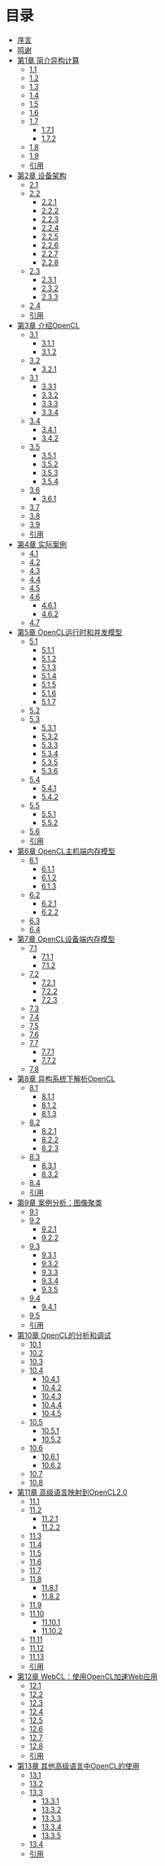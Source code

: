 # 目录

* [序言](content/Foreword-chinese.md)
* [鸣谢]()
* [第1章 简介异构计算]()
	* [1.1]()
	* [1.2]()
	* [1.3]()
	* [1.4]()
	* [1.5]()
	* [1.6]()
	* [1.7]()
		* [1.7.1]()
		* [1.7.2]()
	* [1.8]()
	* [1.9]()
	* [引用]()
* [第2章 设备架构]()
	* [2.1]()
	* [2.2]()
		* [2.2.1]()
		* [2.2.2]()
		* [2.2.3]()
		* [2.2.4]()
		* [2.2.5]()
		* [2.2.6]()
		* [2.2.7]()
		* [2.2.8]()
	* [2.3]()
		* [2.3.1]()
		* [2.3.2]()
		* [2.3.3]()
	* [2.4]()
	* [引用]()
* [第3章 介绍OpenCL]()
	* [3.1]()
		* [3.1.1]()
		* [3.1.2]()
	* [3.2]()
		* [3.2.1]()
	* [3.1]()
		* [3.3.1]()
		* [3.3.2]()
		* [3.3.3]()
		* [3.3.4]()
	* [3.4]()
		* [3.4.1]()
		* [3.4.2]()
	* [3.5]()
		* [3.5.1]()
		* [3.5.2]()
		* [3.5.3]()
		* [3.5.4]()
	* [3.6]()
		* [3.6.1]()
	* [3.7]()
	* [3.8]()
	* [3.9]()
	* [引用]()
* [第4章 实际案例]()
	* [4.1]()
	* [4.2]()
	* [4.3]()
	* [4.4]()
	* [4.5]()
	* [4.6]()
		* [4.6.1]()
		* [4.6.2]()
	* [4.7]()
* [第5章 OpenCL运行时和并发模型]()
	* [5.1]()
		* [5.1.1]()
		* [5.1.2]()
		* [5.1.3]()
		* [5.1.4]()
		* [5.1.5]()
		* [5.1.6]()
		* [5.1.7]()
	* [5.2]()
	* [5.3]()
		* [5.3.1]()
		* [5.3.2]()
		* [5.3.3]()
		* [5.3.4]()
		* [5.3.5]()
		* [5.3.6]()
	* [5.4]()
		* [5.4.1]()
		* [5.4.2]()
	* [5.5]()
		* [5.5.1]()
		* [5.5.2]()
	* [5.6]()
	* [引用]()
* [第6章 OpenCL主机端内存模型]()
	* [6.1]()
		* [6.1.1]()
		* [6.1.2]()
		* [6.1.3]()
	* [6.2]()
		* [6.2.1]()
		* [6.2.2]()
	* [6.3]()
	* [6.4]()
* [第7章 OpenCL设备端内存模型]()
	* [7.1]()
		* [7.1.1]()
		* [7.1.2]()
	* [7.2]()
		* [7.2.1]()
		* [7.2.2]()
		* [7.2.3]()
	* [7.3]()
	* [7.4]()
	* [7.5]()
	* [7.6]()
	* [7.7]()
		* [7.7.1]()
		* [7.7.2]()
	* [7.8]()
* [第8章 异构系统下解析OpenCL]()
	* [8.1]()
		* [8.1.1]()
		* [8.1.2]()
		* [8.1.3]()
	* [8.2]()
		* [8.2.1]()
		* [8.2.2]()
		* [8.2.3]()
	* [8.3]()
		* [8.3.1]()
		* [8.3.2]()
	* [8.4]()
	* [引用]()
* [第9章 案例分析：图像聚类]()
	* [9.1]()
	* [9.2]()
		* [9.2.1]()
		* [9.2.2]()
	* [9.3]()
		* [9.3.1]()
		* [9.3.2]()
		* [9.3.3]()
		* [9.3.4]()
		* [9.3.5]()
	* [9.4]()
		* [9.4.1]()
	* [9.5]()
	* [引用]()
* [第10章 OpenCL的分析和调试]()
	* [10.1]()
	* [10.2]()
	* [10.3]()
	* [10.4]()
		* [10.4.1]()
		* [10.4.2]()
		* [10.4.3]()
		* [10.4.4]()
		* [10.4.5]()
	* [10.5]()
		* [10.5.1]()
		* [10.5.2]()
	* [10.6]()
		* [10.6.1]()
		* [10.6.2]()
	* [10.7]()
	* [10.8]()
* [第11章 高级语言映射到OpenCL2.0]()
	* [11.1]()
	* [11.2]()
		* [11.2.1]()
		* [11.2.2]()
	* [11.3]()
	* [11.4]()
	* [11.5]()
	* [11.6]()
	* [11.7]()
	* [11.8]()
		* [11.8.1]()
		* [11.8.2]()
	* [11.9]()
	* [11.10]()
		* [11.10.1]()
		* [11.10.2]()
	* [11.11]()
	* [11.12]()
	* [11.13]()
	* [引用]()
* [第12章 WebCL：使用OpenCL加速Web应用]()
	* [12.1]()
	* [12.2]()
	* [12.3]()
	* [12.4]()
	* [12.5]()
	* [12.6]()
	* [12.7]()
	* [12.8]()
	* [引用]()
* [第13章 其他高级语言中OpenCL的使用]()
	* [13.1]()
	* [13.2]()
	* [13.3]()
		* [13.3.1]()
		* [13.3.2]()
		* [13.3.3]()
		* [13.3.4]()
		* [13.3.5]()
	* [13.4]()
	* [引用]()
